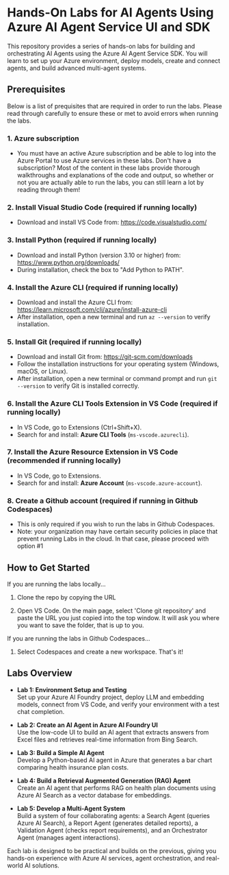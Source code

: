 # Hands-On Labs for AI Agents Using Azure AI Agent Service UI and SDK

This repository provides a series of hands-on labs for building and orchestrating AI Agents using the Azure AI Agent Service SDK. You will learn to set up your Azure environment, deploy models, create and connect agents, and build advanced multi-agent systems.

## Prerequisites

Below is a list of prequisites that are required in order to run the labs. Please read through carefully to ensure these or met to avoid errors when running the labs.

### 1. Azure subscription
- You must have an active Azure subscription and be able to log into the Azure Portal to use Azure services in these labs. Don't have a subscription? Most of the content in these labs provide thorough walkthroughs and explanations of the code and output, so whether or not you are actually able to run the labs, you can still learn a lot by reading through them!

### 2. Install Visual Studio Code (required if running locally)
- Download and install VS Code from: https://code.visualstudio.com/

### 3. Install Python (required if running locally)
- Download and install Python (version 3.10 or higher) from: https://www.python.org/downloads/
- During installation, check the box to "Add Python to PATH".

### 4. Install the Azure CLI (required if running locally)
- Download and install the Azure CLI from: https://learn.microsoft.com/cli/azure/install-azure-cli
- After installation, open a new terminal and run `az --version` to verify installation.

### 5. Install Git (required if running locally)
- Download and install Git from: https://git-scm.com/downloads
- Follow the installation instructions for your operating system (Windows, macOS, or Linux).
- After installation, open a new terminal or command prompt and run `git --version` to verify Git is installed correctly.

### 6. Install the Azure CLI Tools Extension in VS Code (required if running locally)
- In VS Code, go to Extensions (Ctrl+Shift+X).
- Search for and install: **Azure CLI Tools** (`ms-vscode.azurecli`).

### 7. Install the Azure Resource Extension in VS Code (recommended if running locally)
- In VS Code, go to Extensions.
- Search for and install: **Azure Account** (`ms-vscode.azure-account`).

### 8. Create a Github account (required if running in Github Codespaces)
- This is only required if you wish to run the labs in Github Codespaces.
- Note: your organization may have certain security policies in place that prevent running Labs in the cloud. In that case, please proceed with option #1

## How to Get Started

If you are running the labs locally...

1. Clone the repo by copying the URL 

2. Open VS Code. On the main page, select 'Clone git repository' and paste the URL you just copied into the top window. It will ask you where you want to save the folder, that is up to you.

If you are running the labs in Github Codespaces...

1. Select Codespaces and create a new workspace. That's it!


## Labs Overview

- **Lab 1: Environment Setup and Testing**  
  Set up your Azure AI Foundry project, deploy LLM and embedding models, connect from VS Code, and verify your environment with a test chat completion.

- **Lab 2: Create an AI Agent in Azure AI Foundry UI**  
  Use the low-code UI to build an AI agent that extracts answers from Excel files and retrieves real-time information from Bing Search.

- **Lab 3: Build a Simple AI Agent**  
  Develop a Python-based AI agent in Azure that generates a bar chart comparing health insurance plan costs.

- **Lab 4: Build a Retrieval Augmented Generation (RAG) Agent**  
  Create an AI agent that performs RAG on health plan documents using Azure AI Search as a vector database for embeddings.

- **Lab 5: Develop a Multi-Agent System**  
  Build a system of four collaborating agents: a Search Agent (queries Azure AI Search), a Report Agent (generates detailed reports), a Validation Agent (checks report requirements), and an Orchestrator Agent (manages agent interactions).

Each lab is designed to be practical and builds on the previous, giving you hands-on experience with Azure AI services, agent orchestration, and real-world AI solutions.
